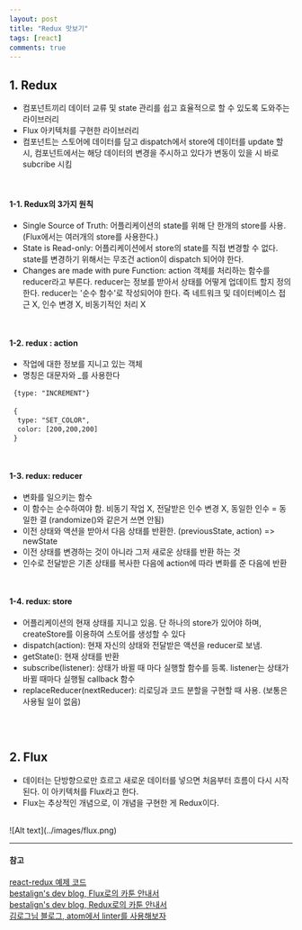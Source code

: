 ```yaml
---
layout: post
title: "Redux 맛보기"
tags: [react]
comments: true
---
```


## 1. Redux
- 컴포넌트끼리 데이터 교류 및 state 관리를 쉽고 효율적으로 할 수 있도록 도와주는 라이브러리
- Flux 아키텍처를 구현한 라이브러리
- 컴포넌트는 스토어에 데이터를 담고 dispatch에서 store에 데이터를 update 할 시, 컴포넌트에서는 해당 데이터의 변경을 주시하고 있다가 변동이 있을 시 바로 subcribe 시킴

<br/>

#### 1-1. Redux의 3가지 원칙
- Single Source of Truth: 어플리케이션의 state를 위해 단 한개의 store를 사용. (Flux에서는 여러개의 store를 사용한다.)
- State is Read-only: 어플리케이션에서 store의 state를 직접 변경할 수 없다. state를 변경하기 위해서는 무조건 action이 dispatch 되어야 한다.
- Changes are made with pure Function: action 객체를 처리하는 함수를 reducer라고 부른다. reducer는 정보를 받아서 상태를 어떻게 업데이트 할지 정의한다. reducer는 '순수 함수'로 작성되어야 한다. 즉 네트워크 및 데이터베이스 접근 X, 인수 변경 X, 비동기적인 처리 X

<br/>

#### 1-2. redux : action
- 작업에 대한 정보를 지니고 있는 객체  
- 명칭은 대문자와 \_를 사용한다  

```
 {type: "INCREMENT"}

 {
  type: "SET_COLOR",
  color: [200,200,200]
 }
```  

<br/>

#### 1-3. redux: reducer
- 변화를 일으키는 함수
- 이 함수는 순수하여야 함. 비동기 작업 X, 전달받은 인수 변경 X, 동일한 인수 = 동일한 결 (randomize()와 같은거 쓰면 안됨)
- 이전 상태와 액션을 받아서 다음 상태를 반환한. (previousState, action) => newState
- 이전 상태를 변경하는 것이 아니라 그저 새로운 상태를 반환 하는 것
- 인수로 전달받은 기존 상태를 복사한 다음에 action에 따라 변화를 준 다음에 반환

<br/>

#### 1-4. redux: store
- 어플리케이션의 현재 상태를 지니고 있음. 단 하나의 store가 있어야 하며, createStore를 이용하여 스토어를 생성할 수 있다
- dispatch(action): 현재 자신의 상태와 전달받은 액션을 reducer로 보냄.
- getState(): 현재 상태를 반환
- subscribe(listener): 상태가 바뀔 때 마다 실행할 함수를 등록. listener는 상태가 바뀔 때마다 실행될 callback 함수
- replaceReducer(nextReducer): 리로딩과 코드 분할을 구현할 때 사용. (보통은 사용될 일이 없음)


<br/><br/>

## 2. Flux
- 데이터는 단방향으로만 흐르고 새로운 데이터를 넣으면 처음부터 흐름이 다시 시작된다. 이 아키텍처를 Flux라고 한다.
- Flux는 추상적인 개념으로, 이 개념을 구현한 게 Redux이다.

<br/>
![Alt text](../images/flux.png)
<br/>

---
#### 참고
[react-redux 예제 코드](https://github.com/yoojh9/react-example/tree/master/redux-example) <br/>
[bestalign's dev blog, Flux로의 카툰 안내서](http://bestalign.github.io/2015/10/06/cartoon-guide-to-flux/) <br/>
[bestalign's dev blog, Redux로의 카툰 안내서](http://bestalign.github.io/2015/10/26/cartoon-intro-to-redux/) <br/>
[김로그님 블로그, atom에서 linter를 사용해보자](http://gnujoow.github.io/dev/2016/09/22/Dev4-lets-use-linter/)
